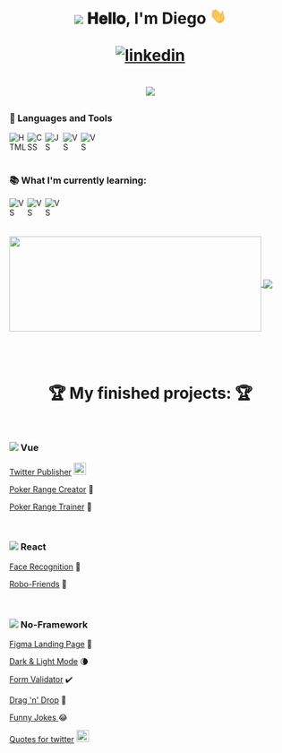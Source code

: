 <h1 align="center">  <img src="https://github.com/TheDudeThatCode/TheDudeThatCode/blob/master/Assets/Earth.gif" width="24px"> 𝐇𝐞𝐥𝐥𝐨, I'm Diego <img src="https://raw.githubusercontent.com/ABSphreak/ABSphreak/master/gifs/Hi.gif" width="30px">

<div align="center">

<a href="https://www.linkedin.com/in/diegolajusticia/" target="blank"><img align="center" src="https://img.shields.io/badge/-LinkedIn-039BE5?style=for-the-badge&logo=Linkedin&logoColor=white&link=https://www.linkedin.com/in/diegolajusticia/" alt="linkedin"/></a>
 
 
 <div><a href="https://portfolio-dls.netlify.app/index.html"><img style="height:50px" src="https://i.postimg.cc/59pS5d41/Sin-t-tulo-2.png"></img></a></div>
 

</div>

### 📐    Languages and Tools  

<img align="left" height="32px" width="32px" alt="HTML logo" src="https://bit.ly/3gP4Qgx">
<img align="left" height="32px" width="32px" alt="CSS logo" src="https://bit.ly/37iML7j">
<img align="left" height="32px" width="32px" alt="JS logo" src="https://bit.ly/3r1kzxY">
<img align="left" height="32px" width="32px" alt="VS Сode logo" src="https://upload.wikimedia.org/wikipedia/commons/thumb/4/47/React.svg/1150px-React.svg.png"> 
<img align="left" height="32px" width="32px" alt="VS Сode logo" src="https://upload.wikimedia.org/wikipedia/commons/thumb/9/95/Vue.js_Logo_2.svg/1184px-Vue.js_Logo_2.svg.png"> 


<br>
<br>
<br>

### 📚    What I'm currently learning:

 <div>
<img align="left" height="32px" width="32px" alt="VS Сode logo" src="https://cdn.worldvectorlogo.com/logos/numpy.svg">  
<img align="left" height="32px" width="32px" alt="VS Сode logo" src="https://img.icons8.com/dusk/452/anaconda.png">
<img align="left" height="32px" width="32px" alt="VS Сode logo" src="https://upload.wikimedia.org/wikipedia/commons/thumb/8/84/Matplotlib_icon.svg/1024px-Matplotlib_icon.svg.png">  
</div>   

<br>
<br>
<br>
<br>
    <a href="https://github.com/diegolajus">
      <img width=450 height=170 align="center" src="https://github-readme-stats.vercel.app/api?username=diegolajus&theme=highcontrast&show_icons=true&bg_color=0D1117&hide_border=true" />
    </a>    
    <a href="https://github.com/diegolajus">
      <img align="center" src="https://github-readme-stats.vercel.app/api/top-langs/?username=diegolajus&theme=highcontrast&layout=compact&bg_color=0D1117&hide_border=true" />
    </a>  
 
<br>
<br>
<br>
<br>

<!-- <div align="center">    
[![trophy](https://github-profile-trophy.vercel.app/?username=diegolajus&title=Commit,Repositories,Followers,Stars)](https://github.com/diegolajus)
</div> -->
 
 
 
 <div> 
<h1 align="center">  🏆 My finished projects: 🏆
 </div> 
  
<br>
 
<!-- VUE PROJECTS -->
  ### Vue <img align="left" height="20px" width="20px" alt="VS Сode logo" src="https://upload.wikimedia.org/wikipedia/commons/thumb/9/95/Vue.js_Logo_2.svg/1184px-Vue.js_Logo_2.svg.png"> 
  
<!-- [Ecommerce Shop](https://dls-ecommerce.netlify.app) 🛒 (Backend: Strapi) -->
  
[Twitter Publisher](https://dls-twitter-publisher.netlify.app/)  <img height="22px" width="22px" src="https://img.icons8.com/color/48/000000/twitter--v1.png"/> 
  
[Poker Range Creator](https://poker-ranges-creator.netlify.app/) 🎲  
  
[Poker Range Trainer](https://preflop-trainer-sheet.vercel.app/) 🎲  


  
<br>

<!--   REACT PROJECTS -->
  
### React <img align="left" height="20px" width="20px" alt="VS Сode logo" src="https://upload.wikimedia.org/wikipedia/commons/thumb/4/47/React.svg/1150px-React.svg.png">  
  
[Face Recognition](https://face-recognition-application.netlify.app/) 🧑‍   
  
[Robo-Friends](https://r-friends-react-r711j42uw-diegolajus.vercel.app) 🤖
  
<br>
  
<!--   NO - FRAMEWORK -->
### No-Framework <img align="left" height="20px" width="20px" alt="JS logo" src="https://bit.ly/3r1kzxY">
  
  
[Figma Landing Page](https://landing-figma.netlify.app/) 📱

[Dark & Light Mode](https://light-and-dark-diegolajus.vercel.app/) 🌘
  
[Form Validator](https://form-validator-diegolajus.vercel.app/) ✔️
  
[Drag 'n' Drop](https://drag-and-drop-diegolajus.vercel.app/) 📝

[Funny Jokes ](https://robot-speaker-git-main-diegolajus.vercel.app/) 😂

      
[Quotes for twitter](https://twitter-quotes-git-main.diegolajus.vercel.app/)   <img height="22px" width="22px" src="https://img.icons8.com/color/48/000000/twitter--v1.png"/>
<!-- 
<div align="center">

| Tables   |      Are      |
| col 1 is |  left-aligned |
| col 2 is |    centered   |

</div> -->
 
<!--
**diegolajus/diegolajus** is a ✨ _special_ ✨ repository because its `README.md` (this file) appears on your GitHub profile.

Here are some ideas to get you started:

- 🔭 I’m currently working on ...
- 🌱 I’m currently learning ...
- 👯 I’m looking to collaborate on ...
- 🤔 I’m looking for help with ...
- 💬 Ask me about ...
- 📫 How to reach me: ...
- 😄 Pronouns: ...
- ⚡ Fun fact: ...
-->

